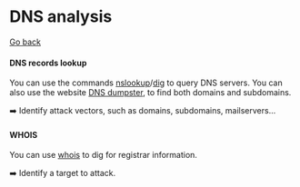 # DNS analysis

[Go back](../index.md)

<div class="row row-cols-md-2"><div>

#### DNS records lookup

You can use the commands [nslookup]()/[dig](/operating-systems/networking/protocols/dns.md#dig--ipdomain-lookup) to query DNS servers. You can also use the website [DNS dumpster](/operating-systems/networking/protocols/dns.md#dnsdumpster--domains-lookup), to find both domains and subdomains.

➡️ Identify attack vectors, such as domains, subdomains, mailservers...
</div><div>

#### WHOIS

You can use [whois](/operating-systems/networking/protocols/dns.md#whois--domain-registrar-data) to dig for registrar information.

➡️ Identify a target to attack.
</div></div>